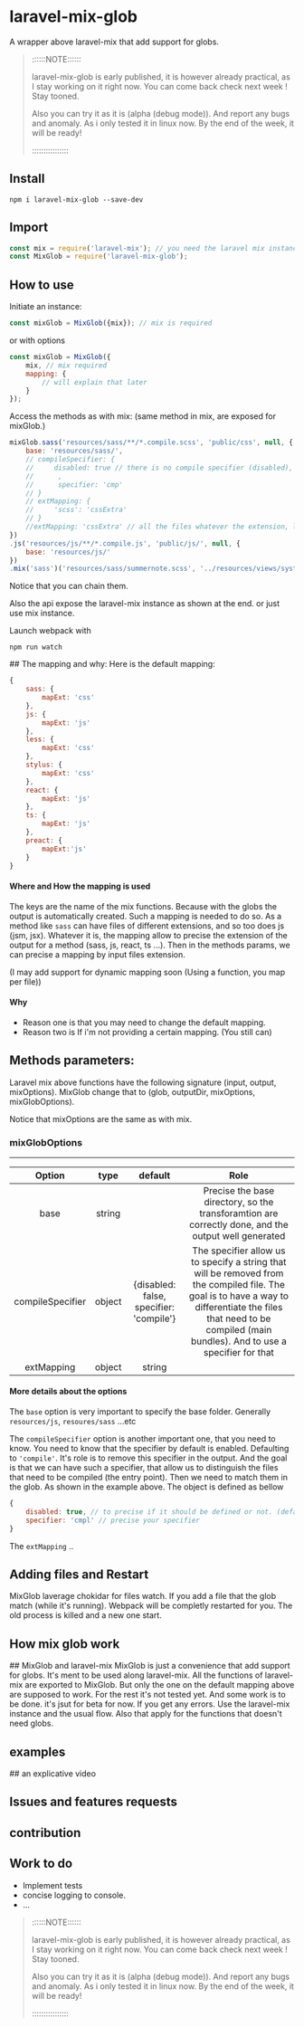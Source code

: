 # laravel-mix-glob
A wrapper above laravel-mix that add support for globs.


> ::::::NOTE::::::
>
> laravel-mix-glob is early published, it is however already practical, as I stay working on it right now. 
> You can come back check next week !
> Stay tooned. 
>
> Also you can try it as it is (alpha (debug mode)). And report any bugs and anomaly. As i only tested it in linux now. By the end of the week, it will be ready!
>
> ::::::::::::::::


## Install
```
npm i laravel-mix-glob --save-dev
```

## Import
```js
const mix = require('laravel-mix'); // you need the laravel mix instance
const MixGlob = require('laravel-mix-glob');
```

## How to use
Initiate an instance:
```js
const mixGlob = MixGlob({mix}); // mix is required
```
or with options
```js
const mixGlob = MixGlob({
    mix, // mix required
    mapping: {
        // will explain that later
    }
});
```

Access the methods as with mix:
(same method in mix, are exposed for mixGlob.)
```js
mixGlob.sass('resources/sass/**/*.compile.scss', 'public/css', null, {
    base: 'resources/sass/',
    // compileSpecifier: { 
    //     disabled: true // there is no compile specifier (disabled), and so it will not be removed from the extension (by default disabled = false, and the default specifier = 'compile', and it get removed from the path)
    //      ,
    //      specifier: 'cmp'
    // }
    // extMapping: {
    //     'scss': 'cssExtra'
    // }
    //extMapping: 'cssExtra' // all the files whatever the extension, like a wildcard.
})
.js('resources/js/**/*.compile.js', 'public/js/', null, {
    base: 'resources/js/'
})
.mix('sass')('resources/sass/summernote.scss', '../resources/views/system/admin/dashboard/partials/_summernote_css.blade.php'); // laravel-mix instance
```

Notice that you can chain them.

Also the api expose the laravel-mix instance as shown at the end.
or just use mix instance.


Launch webpack with 

```
npm run watch
```


## The mapping and why:
Here is the default mapping:

```js
{
    sass: {
        mapExt: 'css'
    },
    js: {
        mapExt: 'js'
    },
    less: {
        mapExt: 'css'
    },
    stylus: {
        mapExt: 'css'
    },
    react: {
        mapExt: 'js'
    },
    ts: {
        mapExt: 'js'
    },
    preact: {
        mapExt:'js'
    }
}
```

#### Where and How the mapping is used
The keys are the name of the mix functions. Because with the globs the output is automatically created. Such a mapping is needed to do so. As a method like `sass` can have files of different extensions, and so too does js (jsm, jsx). Whatever it is, the mapping allow to precise the extension of the output for a method (sass, js, react, ts ...). Then in the methods params, we can precise a mapping by input files extension.

(I may add support for dynamic mapping soon (Using a function, you map per file))

#### Why
- Reason one is that you may need to change the default mapping. 
- Reason two is If i'm not providing a certain mapping. (You still can)

## Methods parameters:
Laravel mix above functions have the following signature (input, output, mixOptions).  MixGlob change that to (glob, outputDir, mixOptions, mixGlobOptions).

Notice that mixOptions are the same as with mix. 

### mixGlobOptions
------------------
|      Option      |       type      |                 default                 |                                                                                                            Role                                                                                                           |
|:----------------:|:---------------:|:---------------------------------------:|:-------------------------------------------------------------------------------------------------------------------------------------------------------------------------------------------------------------------------:|
|       base       |      string     |                                         |  Precise the base directory, so the transforamtion are correctly done,   and the output well generated                                                                                                                    |
| compileSpecifier |      object     | {disabled: false, specifier: 'compile'} |  The specifier allow us to specify a string that will be removed from the compiled file. The goal is to have a way to differentiate the files that need to be compiled (main bundles).   And to use a specifier for that  |
|    extMapping    | object | string |                                         |  Provide mapping for a specific extensions of matched files.   ex: scss => css, sass => css.   If a string is provided, then all the files whatever there extension are mapped to it.                                     |

#### More details about the options
The `base` option is very important to specify the base folder. Generally `resources/js`, `resoures/sass` ...etc  

The `compileSpecifier` option is another important one, that you need to know. You need to know that the specifier by default is enabled. Defaulting to `'compile'`. It's role is to remove this specifier in the output. And the goal is that we can have such a specifier, that allow us to distinguish the files that need to be compiled (the entry point). Then we need to match them in the glob. As shown in the example above.
The object is defined as bellow
```js
{
    disabled: true, // to precise if it should be defined or not. (default: false)
    specifier: 'cmpl' // precise your specifier
}
```

The `extMapping` ..

## Adding files and Restart
MixGlob laverage chokidar for files watch. If you add a file that the glob match (while it's running). Webpack will be completly restarted for you. The old process is killed and a new one start.

## How mix glob work


## MixGlob and laravel-mix
MixGlob is just a convenience that add support for globs. It's ment to be used along laravel-mix. All the functions of laravel-mix are exported to MixGlob. But only the one on the default mapping above are supposed to work. For the rest it's not tested yet. And some work is to be done. it's jsut for beta for now. If you get any errors. Use the laravel-mix instance and the usual flow. Also that apply for the functions that doesn't need globs.

## examples

## an explicative video

## Issues and features requests


## contribution


## Work to do
- Implement tests
- concise logging to console.
- ...



> ::::::NOTE::::::
>
> laravel-mix-glob is early published, it is however already practical, as I stay working on it right now. 
> You can come back check next week !
> Stay tooned. 
>
> Also you can try it as it is (alpha (debug mode)). And report any bugs and anomaly. As i only tested it in linux now. By the end of the week, it will be ready!
>
> ::::::::::::::::

